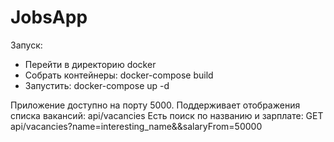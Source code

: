 JobsApp
=======

Запуск: 
   * Перейти в директорию docker
   * Собрать контейнеры: docker-compose build
   * Запустить: docker-compose up -d

Приложение доступно на порту 5000. 
Поддерживает отображения списка вакансий: api/vacancies
Есть поиск по названию и зарплате: GET api/vacancies?name=interesting_name&&salaryFrom=50000
